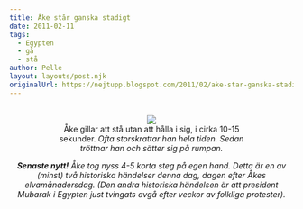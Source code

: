 ```yaml
---
title: Åke står ganska stadigt
date: 2011-02-11
tags: 
  - Egypten
  - gå
  - stå	
author: Pelle
layout: layouts/post.njk
originalUrl: https://nejtupp.blogspot.com/2011/02/ake-star-ganska-stadigt.html
---
```


<div style="text-align: center;"><br> <img src="../../../img/2011/02/%25C3%2585kes%2Bframsteg-IMG_0934.jpg"><br>
	<figcaption>Åke gillar att stå utan att hålla i sig, i cirka 10-15<br>sekunder.  </span><span style="font-style: italic;">Ofta storskrattar han hela tiden. Sedan<br>tröttnar han och sätter sig på rumpan.</figcaption>
</figure>

<span style="font-weight: bold; font-style: italic;">Senaste nytt!</span><span style="font-style: italic;"> Åke tog nyss 4-5 korta steg på egen hand. Detta är en av (minst) två historiska händelser denna dag, dagen efter Åkes elvamånadersdag. (Den andra historiska händelsen är att president Mubarak i Egypten just tvingats avgå efter veckor av folkliga protester). </figcaption>
</figure></div>
